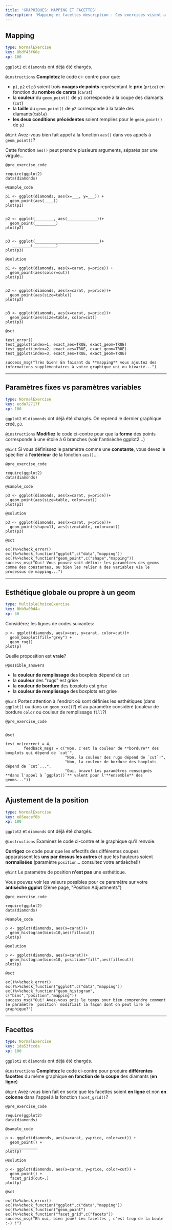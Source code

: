 ```yaml
---
title: 'GRAPHIQUES: MAPPING ET FACETTES'
description: 'Mapping et facettes description : Ces exercices visent a vous familiariser avec les principes du mapping et des facettes, en vous permettant de représenter davantage d''information sur vos graphiques'
---
```


## Mapping

```yaml
type: NormalExercise
key: 8bdf43f60e
xp: 100
```

`ggplot2` et `diamonds` ont déjà été chargés.

`@instructions`
**Complétez** le code ci- contre pour que:

- `p1`, `p2` et `p3` soient trois **nuages de points** représentant le **prix** (`price`) en fonction du **nombre de carats** (`carat`)
- la **couleur** du `geom_point()` de `p1` corresponde à la coupe des diamants (`cut`)
- la **taille** du `geom_point()` de `p2` corresponde à la table des diamants(`table`)
- **les deux conditions précédentes** soient remplies pour le `geom_point()` de `p3`

`@hint`
Avez-vous bien fait appel à la fonction `aes()` dans vos appels à `geom_point()`? 

Cette fonction `aes()` peut prendre plusieurs arguments, séparés par une virgule...

`@pre_exercise_code`
```{r}
require(ggplot2)
data(diamonds)
```

`@sample_code`
```{r}
p1 <- ggplot(diamonds, aes(x=___, y=___)) +
  geom_point(aes(____))
plot(p1)


p2 <- ggplot(________, aes(_____________))+
  geom_point(_________)
plot(p2)


p3 <- ggplot(____________________________)+
   ________(__________)
plot(p3)
```

`@solution`
```{r}
p1 <- ggplot(diamonds, aes(x=carat, y=price)) +
  geom_point(aes(color=cut))
plot(p1)


p2 <- ggplot(diamonds, aes(x=carat, y=price))+
  geom_point(aes(size=table))
plot(p2)


p3 <- ggplot(diamonds, aes(x=carat, y=price))+
  geom_point(aes(size=table, color=cut))
plot(p3)
```

`@sct`
```{r}
test_error()
test_ggplot(index=1, exact_aes=TRUE, exact_geom=TRUE)
test_ggplot(index=2, exact_aes=TRUE, exact_geom=TRUE)
test_ggplot(index=3, exact_aes=TRUE, exact_geom=TRUE)

success_msg("Très bien! En faisant du **mapping** vous ajoutez des informations supplémentaires à votre graphique uni ou bivarié...")
```

---

## Paramètres fixes vs paramètres variables

```yaml
type: NormalExercise
key: ecda72717f
xp: 100
```

`ggplot2` et `diamonds` ont déjà été chargés. On reprend le dernier graphique créé, `p3`.

`@instructions`
**Modifiez** le code ci-contre pour que la **forme** des points corresponde à une étoile à 6 branches (voir l'antisèche ggplot2...)

`@hint`
Si vous définissez le paramètre comme une **constante**, vous devez le spécifier à l'**extérieur** de la fonction `aes()`...

`@pre_exercise_code`
```{r}
require(ggplot2)
data(diamonds)
```

`@sample_code`
```{r}
p3 <- ggplot(diamonds, aes(x=carat, y=price))+
  geom_point(aes(size=table, color=cut))
plot(p3)
```

`@solution`
```{r}
p3 <- ggplot(diamonds, aes(x=carat, y=price))+
  geom_point(shape=11, aes(size=table, color=cut))
plot(p3)
```

`@sct`
```{r}
ex()%>%check_error()
ex()%>%check_function("ggplot",c("data","mapping"))
ex()%>%check_function("geom_point",c("shape","mapping"))
success_msg("Oui! Vous pouvez soit définir les paramètres des geoms comme des constantes, ou bien les relier à des variables via le processus de mapping...")

```

---

## Esthétique globale ou propre à un geom

```yaml
type: MultipleChoiceExercise
key: 0bb9a00d4a
xp: 50
```

Considérez les lignes de codes suivantes:

```{r}
p <- ggplot(diamonds, aes(x=cut, y=carat, color=cut))+
  geom_boxplot(fill="grey") +
  geom_rug()
plot(p)
```

Quelle proposition est **vraie**?

`@possible_answers`
- la **couleur de remplissage** des boxplots dépend de `cut`
- la **couleur** des "rugs" est grise
- la **couleur de bordure** des boxplots est grise
- la **couleur de remplissage** des boxplots est grise

`@hint`
Portez attention à l'endroit où sont définies les esthétiques (dans `ggplot()` ou dans un `geom_xxx()`?) et au paramètre considéré (couleur de bordure `color` ou couleur de remplissage `fill`?)

`@pre_exercise_code`
```{r}

```

`@sct`
```{r}
test_mc(correct = 4,
        feedback_msgs = c("Non, c'est la couleur de **bordure** des boxplots qui dépend de `cut`",
                          "Non, la couleur des rugs dépend de `cut`!",
                          "Non, la couleur de bordure des boxplots dépend de `cut`...",
                          "Oui, bravo! Les paramètres renseignés **dans l'appel à `ggplot()`** valent pour l'**ensemble** des geoms..."))
```

---

## Ajustement de la position

```yaml
type: NormalExercise
key: e85eacef8b
xp: 100
```

`ggplot2` et `diamonds` ont déjà été chargés.

`@instructions`
Examinez le code ci-contre et le graphique qu'il renvoie.

**Corrigez** ce code pour que les effectifs des différentes coupes apparaissent les **uns par dessus les autres** et que les hauteurs soient **normalisées** (paramètre `position`... consultez votre antisèche!!)

`@hint`
Le paramètre de position **n'est pas** une esthétique.

Vous pouvez voir les valeurs possibles pour ce paramètre sur votre **antisèche ggplot** (2ème page, "Position Adjustments")

`@pre_exercise_code`
```{r}
require(ggplot2)
data(diamonds)
```

`@sample_code`
```{r}
p <- ggplot(diamonds, aes(x=carat))+
  geom_histogram(bins=10,aes(fill=cut))
plot(p)
```

`@solution`
```{r}
p <- ggplot(diamonds, aes(x=carat))+
  geom_histogram(bins=10, position="fill",aes(fill=cut))
plot(p)
```

`@sct`
```{r}
ex()%>%check_error()
ex()%>%check_function("ggplot",c("data","mapping"))
ex()%>%check_function("geom_histogram", c("bins","position","mapping"))
success_msg("Oui! Avez-vous pris le temps pour bien comprendre comment le paramètre `position` modifiait la façon dont on peut lire le graphique?")

```

---

## Facettes

```yaml
type: NormalExercise
key: 1da53fccda
xp: 100
```

`ggplot2` et `diamonds` ont déjà été chargés.

`@instructions`
**Complétez** le code ci-contre pour produire **différentes facettes** du même graphique **en fonction de la coupe** des diamants (**en ligne**)

`@hint`
Avez-vous bien fait en sorte que les facettes soient **en ligne** et non **en colonne** dans l'appel à la fonction `facet_grid()`?

`@pre_exercise_code`
```{r}
require(ggplot2)
data(diamonds)
```

`@sample_code`
```{r}
p <- ggplot(diamonds, aes(x=carat, y=price, color=cut)) +
  geom_point() +
  ____________
plot(p)
```

`@solution`
```{r}
p <- ggplot(diamonds, aes(x=carat, y=price, color=cut)) +
  geom_point() +
  facet_grid(cut~.)
plot(p)
```

`@sct`
```{r}
ex()%>%check_error()
ex()%>%check_function("ggplot",c("data","mapping"))
ex()%>%check_function("geom_point")
ex()%>%check_function("facet_grid",c("facets"))
success_msg("Eh oui, bien joué! Les facettes , c'est trop de la boule :-) !")
```
